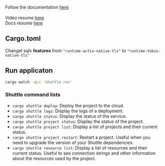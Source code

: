 Follow the documentation [here](https://bcnrust.github.io/devbcn-workshop/index.html)
<br />
<br />
Video resume [here](https://youtu.be/DCpILwGas-M?t=6322)
<br />
Docs resume [here](https://bcnrust.github.io/devbcn-workshop/backend/16_films_endpoints.html)

## Cargo.toml
Changel sqlx <b>features</b> from `"runtime-actix-native-tls"` to `"runtime-tokio-native-tls"`

## Run applicaton
```bash
cargo watch -qcx 'shuttle run'
```

### Shuttle command lists
- `cargo shuttle deploy`: Deploy the project to the cloud.
- `cargo shuttle logs`: Display the logs of a deployment.
- `cargo shuttle status`: Display the status of the service.
- `cargo shuttle project status`: Display the status of the project.
- `cargo shuttle project list`: Display a list of projects and their current status.
- `cargo shuttle project restart`: Restart a project. Useful when you need to upgrade the version of your Shuttle dependencies.
- `cargo shuttle resource list`: Display a list of resources and their current status. Useful to see connection strings and other information about the resources used by the project.